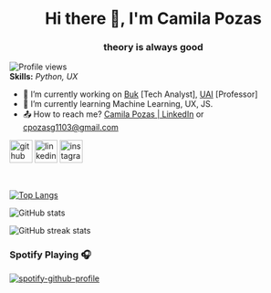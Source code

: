 <h1 align = "center"> Hi there 👋, I'm Camila Pozas</h1>
<h3 align = "center"> theory is always good </h3>

![Profile views](https://gpvc.arturio.dev/camipozas)  
**Skills:** *Python, UX*

- 🔭 I’m currently working on [Buk](https://www.buk.cl/) [Tech Analyst], [UAI](https://www.uai.cl/) [Professor]
- 🌱 I’m currently learning Machine Learning, UX, JS. 
- 📤 How to reach me? [Camila Pozas | LinkedIn](https://www.linkedin.com/in/camila-pozas-garcia/) or [cpozasg1103@gmail.com](cpozasg1103@gmail.com)


[<img src='https://cdn.jsdelivr.net/npm/simple-icons@3.0.1/icons/github.svg' alt='github' height='40'>](https://github.com/camipozas)  [<img src='https://cdn.jsdelivr.net/npm/simple-icons@3.0.1/icons/linkedin.svg' alt='linkedin' height='40'>](https://www.linkedin.com/in/https://www.linkedin.com/in/camila-pozas-garcia//)  [<img src='https://cdn.jsdelivr.net/npm/simple-icons@3.0.1/icons/instagram.svg' alt='instagram' height='40'>](https://www.instagram.com/https://www.instagram.com/camipozas_//) 

<a href='https://github.com/pricing'></a> 

[![Top Langs](https://github-readme-stats.vercel.app/api/top-langs/?username=camipozas)](https://github.com/anuraghazra/github-readme-stats)

![GitHub stats](https://github-readme-stats.vercel.app/api?username=camipozas&show_icons=true)

![GitHub streak stats](https://github-readme-streak-stats.herokuapp.com/?user=camipozas)  

### Spotify Playing 🎧
[![spotify-github-profile](https://spotify-github-profile.vercel.app/api/view?uid=camipozas11&cover_image=true&theme=novatorem&bar_color=53b14f&bar_color_cover=true)](https://spotify-github-profile.vercel.app/api/view?uid=camipozas11&redirect=true)
